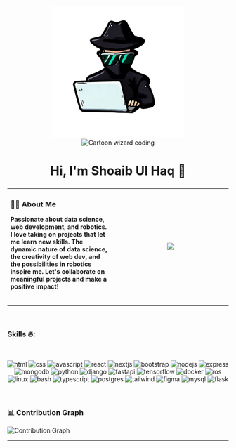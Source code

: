 <div align="center">
<img src="https://raw.githubusercontent.com/shoaibulhaque/shoaibulhaque/main/PhotoRoom-20230608_232131.png" height="300"/>
</div>

<div align="center">
<img src="https://img.shields.io/static/v1?message=Coding%20wizard&logo=Harry-Potter&label=&color=black&logoColor=white&labelColor=&style=for-the-badge" height="25" alt="Cartoon wizard coding"/>
</div>

###

<h1 align="center"> Hi, I'm Shoaib Ul Haq 👋</h1>

###

<table> 
<tr> 
<td> 
<h3 align="left">👩‍💻 About Me</h3>
<p align="left"><b>Passionate about data science, web development, and robotics. I love taking on projects that let me learn new skills. The dynamic nature of data science, the creativity of web dev, and the possibilities in robotics inspire me. Let's collaborate on meaningful projects and make a positive impact!</b></p><br> 
</td> 
<td width="250"> 
<div align="center"> 
<img height="150" src="https://media.tenor.com/images/b7939d73d32cb3ce5e48a80dd35dc599/tenor.gif" /> 
</div> 
</td> 
</tr> 
</table><br>

###

<div align="center">
<h3 align="left">Skills 🔥:</h3><br><br>

<img src="https://skillicons.dev/icons?i=html" alt="html" width="36" height="36"/>
<img src="https://skillicons.dev/icons?i=css" alt="css" width="36" height="36"/>
<img src="https://skillicons.dev/icons?i=js" alt="javascript" width="36" height="36"/>
<img src="https://skillicons.dev/icons?i=react" alt="react" width="36" height="36"/>
<img src="https://skillicons.dev/icons?i=nextjs" alt="nextjs" width="36" height="36"/>
<img src="https://skillicons.dev/icons?i=bootstrap" alt="bootstrap" width="36" height="36"/> 
<img src="https://skillicons.dev/icons?i=nodejs" alt="nodejs" width="36" height="36"/>
<img src="https://skillicons.dev/icons?i=express" alt="express" width="36" height="36"/>
<img src="https://skillicons.dev/icons?i=mongodb" alt="mongodb" width="36" height="36"/>
<img src="https://skillicons.dev/icons?i=python" alt="python" width="36" height="36"/>
<img src="https://skillicons.dev/icons?i=django" alt="django" width="36" height="36"/>
<img src="https://skillicons.dev/icons?i=fastapi" alt="fastapi" width="36" height="36"/>
<img src="https://skillicons.dev/icons?i=tensorflow" alt="tensorflow" width="36" height="36"/>
<img src="https://skillicons.dev/icons?i=docker" alt="docker" width="36" height="36"/>
<img src="https://skillicons.dev/icons?i=ros" alt="ros" width="36" height="36"/>
<img src="https://skillicons.dev/icons?i=linux" alt="linux" width="36" height="36"/>
<img src="https://skillicons.dev/icons?i=bash" alt="bash" width="36" height="36"/>
<img src="https://skillicons.dev/icons?i=typescript" alt="typescript" width="36" height="36"/>
<img src="https://skillicons.dev/icons?i=postgres" alt="postgres" width="36" height="36"/>
<img src="https://skillicons.dev/icons?i=tailwind" alt="tailwind" width="36" height="36"/>
<img src="https://skillicons.dev/icons?i=figma" alt="figma" width="36" height="36"/>
<img src="https://skillicons.dev/icons?i=mysql" alt="mysql" width="36" height="36"/>
<img src="https://skillicons.dev/icons?i=flask" alt="flask" width="36" height="36"/>


</div><br><br>


### 📊 Contribution Graph
<img src="https://github-readme-activity-graph.vercel.app/graph?username=shoaibulhaque&bg_color=0D1117&color=58A6FF&line=58A6FF&point=FFA500&area=true&hide_border=true" alt="Contribution Graph" />

</div>

---
